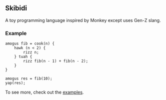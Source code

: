 ## Skibidi

A toy programming language inspired by Monkey except uses Gen-Z slang.

### Example
```
amogus fib = cook(n) {
    hawk (n < 2) {
        rizz n;
    } tuah {
        rizz fib(n - 1) + fib(n - 2);
    }
}

amogus res = fib(10);
yap(res);
```

To see more, check out the [examples](https://github.com/dxtym/skibidi/tree/main/examples).